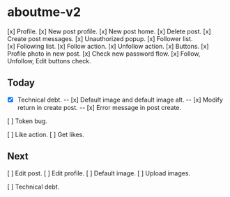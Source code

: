 # aboutme-v2

[x] Profile.
[x] New post profile.
[x] New post home.
[x] Delete post.
[x] Create post messages.
[x] Unauthorized popup.
[x] Follower list.
[x] Following list.
[x] Follow action.
[x] Unfollow action.
[x] Buttons.
[x] Profile photo in new post.
[x] Check new password flow.
[x] Follow, Unfollow, Edit buttons check.

## Today

- [x] Technical debt.
      -- [x] Default image and default image alt.
      -- [x] Modify return in create post.
      -- [x] Error message in post create.

[ ] Token bug.

[ ] Like action.
[ ] Get likes.

## Next

[ ] Edit post.
[ ] Edit profile.
[ ] Default image.
[ ] Upload images.

[ ] Technical debt.
